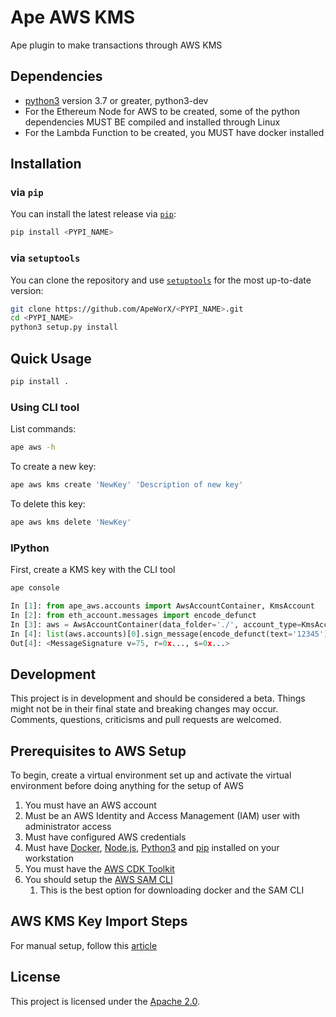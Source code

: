 # Ape AWS KMS

Ape plugin to make transactions through AWS KMS

## Dependencies

- [python3](https://www.python.org/downloads) version 3.7 or greater, python3-dev
- For the Ethereum Node for AWS to be created, some of the python dependencies MUST BE
  compiled and installed through Linux
- For the Lambda Function to be created, you MUST have docker installed

## Installation

### via `pip`

You can install the latest release via [`pip`](https://pypi.org/project/pip/):

```bash
pip install <PYPI_NAME>
```

### via `setuptools`

You can clone the repository and use [`setuptools`](https://github.com/pypa/setuptools) for the most up-to-date version:

```bash
git clone https://github.com/ApeWorX/<PYPI_NAME>.git
cd <PYPI_NAME>
python3 setup.py install
```

## Quick Usage

```bash
pip install .
```

### Using CLI tool

List commands:

```bash
ape aws -h
```

To create a new key:

```bash
ape aws kms create 'NewKey' 'Description of new key'
```

To delete this key:

```bash
ape aws kms delete 'NewKey'
```

### IPython

First, create a KMS key with the CLI tool

```bash
ape console
```

```python
In [1]: from ape_aws.accounts import AwsAccountContainer, KmsAccount
In [2]: from eth_account.messages import encode_defunct
In [3]: aws = AwsAccountContainer(data_folder='./', account_type=KmsAccount)
In [4]: list(aws.accounts)[0].sign_message(encode_defunct(text='12345'))
Out[4]: <MessageSignature v=75, r=0x..., s=0x...>
```

## Development

This project is in development and should be considered a beta.
Things might not be in their final state and breaking changes may occur.
Comments, questions, criticisms and pull requests are welcomed.

## Prerequisites to AWS Setup

To begin, create a virtual environment set up and activate the virtual environment before doing anything for the setup of AWS

1. You must have an AWS account
1. Must be an AWS Identity and Access Management (IAM) user with administrator access
1. Must have configured AWS credentials
1. Must have [Docker](https://docs.docker.com/get-docker/),
   [Node.js](https://nodejs.org/en/download/),
   [Python3](https://www.python.org/downloads/) and
   [pip](https://pip.pypa.io/en/stable/installation/) installed on your workstation
1. You must have the [AWS CDK Toolkit](https://docs.aws.amazon.com/cdk/v2/guide/cli.html)
1. You should setup the [AWS SAM CLI](https://docs.aws.amazon.com/serverless-application-model/latest/developerguide/serverless-sam-cli-install-linux.html)
   1. This is the best option for downloading docker and the SAM CLI

## AWS KMS Key Import Steps

For manual setup, follow this [article](https://aws.amazon.com/blogs/database/import-ethereum-private-keys-to-aws-kms/)

## License

This project is licensed under the [Apache 2.0](LICENSE).
